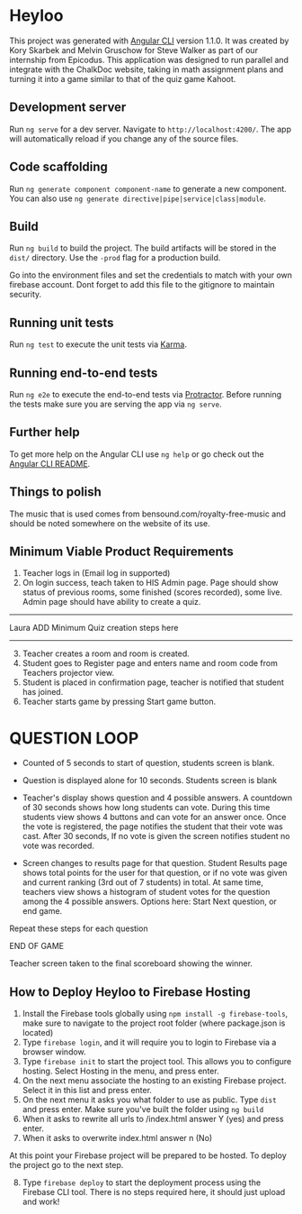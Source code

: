 # Heyloo

This project was generated with [Angular CLI](https://github.com/angular/angular-cli) version 1.1.0. It was created by Kory Skarbek and Melvin Gruschow for Steve Walker as part of our internship from Epicodus.  This application was designed to run parallel and integrate with the ChalkDoc website, taking in math assignment plans and turning it into a game similar to that of the quiz game Kahoot.  

## Development server

Run `ng serve` for a dev server. Navigate to `http://localhost:4200/`. The app will automatically reload if you change any of the source files.

## Code scaffolding

Run `ng generate component component-name` to generate a new component. You can also use `ng generate directive|pipe|service|class|module`.

## Build

Run `ng build` to build the project. The build artifacts will be stored in the `dist/` directory. Use the `-prod` flag for a production build.

Go into the environment files and set the credentials to match with your own firebase account.  Dont forget to add this file to the gitignore to maintain security.  

## Running unit tests

Run `ng test` to execute the unit tests via [Karma](https://karma-runner.github.io).

## Running end-to-end tests

Run `ng e2e` to execute the end-to-end tests via [Protractor](http://www.protractortest.org/).
Before running the tests make sure you are serving the app via `ng serve`.

## Further help

To get more help on the Angular CLI use `ng help` or go check out the [Angular CLI README](https://github.com/angular/angular-cli/blob/master/README.md).

## Things to polish
The music that is used comes from bensound.com/royalty-free-music and should be noted somewhere on the website of its use.  

## Minimum Viable Product Requirements

1. Teacher logs in (Email log in supported)
2. On login success, teach taken to HIS Admin page.  Page should show status of previous rooms, some finished (scores recorded), some live.  Admin page should have ability to create a quiz.

**********
Laura ADD Minimum Quiz creation steps here
***********

3. Teacher creates a room and room is created.
4. Student goes to Register page and enters name and room code from Teachers projector view.
6. Student is placed in confirmation page, teacher is notified that student has joined.
7. Teacher starts game by pressing Start game button.

# QUESTION LOOP
* Counted of 5 seconds to start of question, students screen is blank. 

* Question is displayed alone for 10 seconds.  Students screen is blank
* Teacher's display shows question and 4 possible answers.  A countdown of 30 seconds shows how long students can vote. During this time students view shows 4 buttons and can vote for an answer once.  Once the vote is registered, the page notifies the student that their vote was cast.   After 30 seconds, If no vote is given the screen notifies student no vote was recorded. 
* Screen changes to results page for that question.  Student Results page shows total points for the user for that question, or if no vote was given and current ranking (3rd out of 7 students) in total.  At same time, teachers view shows a histogram of student votes for the question among the 4 possible answers.  Options here: Start Next question, or end game.

Repeat these steps for each question

END OF GAME

Teacher screen taken to the final scoreboard showing the winner.


## How to Deploy Heyloo to Firebase Hosting

1. Install the Firebase tools globally using `npm install -g firebase-tools`, make sure to navigate to the project root folder (where package.json is located)
2. Type `firebase login`, and it will require you to login to Firebase via a browser window.
3. Type `firebase init` to start the project tool.  This allows you to configure hosting.  Select Hosting in the menu, and press enter.
4. On the next menu associate the hosting to an existing Firebase project.  Select it in this list and press enter.
5. On the next menu it asks you what folder to use as public.  Type `dist` and press enter.  Make sure you've built the folder using `ng build` 
6. When it asks to rewrite all urls to /index.html answer Y (yes) and press enter.
7. When it asks to overwrite index.html answer n (No)

At this point your Firebase project will be prepared to be hosted.  To deploy the project go to the next step.

8. Type `firebase deploy` to start the deployment process using the Firebase CLI tool.  There is no steps required here, it should just upload and work!



